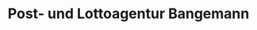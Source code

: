 ---
title: "Post- und Lottoagentur Bangemann"
url: /braunschweig/post-und-lottoagentur-bangemann/
shop: Tickets
---